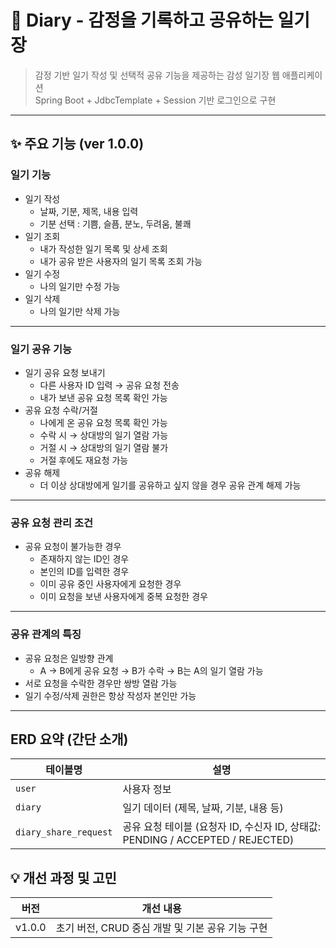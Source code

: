 # 📝 Diary - 감정을 기록하고 공유하는 일기장

> 감정 기반 일기 작성 및 선택적 공유 기능을 제공하는 감성 일기장 웹 애플리케이션  
> Spring Boot + JdbcTemplate + Session 기반 로그인으로 구현

---
## ✨ 주요 기능 (ver 1.0.0)

### 일기 기능
  - 일기 작성
    - 날짜, 기분, 제목, 내용 입력
    - 기분 선택 : 기쁨, 슬픔, 분노, 두려움, 불쾌
  - 일기 조회
    - 내가 작성한 일기 목록 및 상세 조회
    - 내가 공유 받은 사용자의 일기 목록 조회 가능
  - 일기 수정
    - 나의 일기만 수정 가능
  - 일기 삭제
    - 나의 일기만 삭제 가능
---
### 일기 공유 기능
- 일기 공유 요청 보내기
  - 다른 사용자 ID 입력 → 공유 요청 전송
  - 내가 보낸 공유 요청 목록 확인 가능
- 공유 요청 수락/거절
  - 나에게 온 공유 요청 목록 확인 가능
  - 수락 시 → 상대방의 일기 열람 가능
  - 거절 시 → 상대방의 일기 열람 불가
  - 거절 후에도 재요청 가능
- 공유 해제
  - 더 이상 상대방에게 일기를 공유하고 싶지 않을 경우 공유 관계 해제 가능
---
### 공유 요청 관리 조건
- 공유 요청이 불가능한 경우
  - 존재하지 않는 ID인 경우
  - 본인의 ID를 입력한 경우
  - 이미 공유 중인 사용자에게 요청한 경우
  - 이미 요청을 보낸 사용자에게 중복 요청한 경우
---
### 공유 관계의 특징
- 공유 요청은 일방향 관계
  - A → B에게 공유 요청 → B가 수락 → B는 A의 일기 열람 가능
- 서로 요청을 수락한 경우만 쌍방 열람 가능
- 일기 수정/삭제 권한은 항상 작성자 본인만 가능

---
## ERD 요약 (간단 소개)

| 테이블명 | 설명                                                             |
|----------|----------------------------------------------------------------|
| `user` | 사용자 정보                                                         |
| `diary` | 일기 데이터 (제목, 날짜, 기분, 내용 등)                                      |
| `diary_share_request` | 공유 요청 테이블 (요청자 ID, 수신자 ID, 상태값: PENDING / ACCEPTED / REJECTED) |

## 💡 개선 과정 및 고민

| 버전 | 개선 내용 |
|------|-----------|
| v1.0.0 | 초기 버전, CRUD 중심 개발 및 기본 공유 기능 구현 |